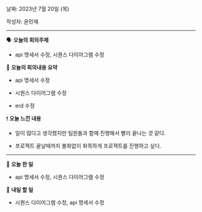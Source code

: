 날짜: 2023년 7월 20일 (목)

작성자: 윤민재

---

<aside>

🗣 **오늘의 회의주제**

</aside>

- api 명세서 수정, 시퀀스 다이어그램 수정

<aside>

🎢 **오늘의 회의내용 요약**

</aside>

- api 명세서 수정

- 시퀀스 다이어그램 수정

- erd 수정

<aside>

❗ **오늘 느낀 내용**

</aside>

- 일이 많다고 생각했지만 팀원들과 함께 진행해서 빨리 끝나는 것 같다.

- 프로젝트 끝날때까지 불화없이 화목하게 프로젝트를 진행하고 싶다.

---

<aside>

🎵 **오늘 한 일**

</aside>

- api 명세서 수정, 시퀀스 다이어그램 수정

<aside>

🥊 **내일 할 일**

</aside>

- 시퀀스 다이어그램 수정, api 명세서 수정
